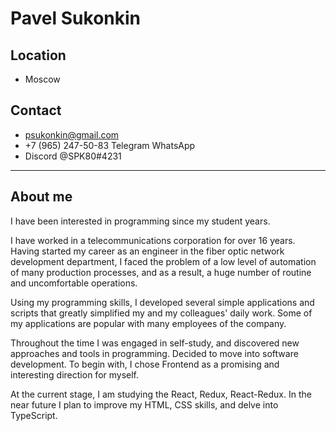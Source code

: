 # Pavel Sukonkin

## Location

* Moscow

## Contact

* psukonkin@gmail.com
* +7 (965) 247-50-83 Telegram WhatsApp
* Discord @SPK80#4231

*********

## About me

I have been interested in programming since my student years.

I have worked in a telecommunications corporation for over 16 years.
Having started my career as an engineer in the fiber optic network development department, I faced the problem of a low level of automation of many production processes, and as a result, a huge number of routine and uncomfortable operations.

Using my programming skills, I developed several simple applications and scripts that greatly simplified my and my colleagues' daily work. Some of my applications are popular with many employees of the company.

Throughout the time I was engaged in self-study, and discovered new approaches and tools in programming.
Decided to move into software development.
To begin with, I chose Frontend as a promising and interesting direction for myself.

At the current stage, I am studying the React, Redux, React-Redux.
In the near future I plan to improve my HTML, CSS skills, and delve into TypeScript.
